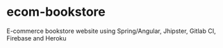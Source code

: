 # ecom-bookstore
E-commerce bookstore website using Spring/Angular, Jhipster, Gitlab CI, Firebase and Heroku
